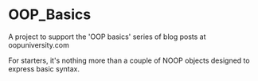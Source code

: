 # OOP_Basics

A project to support the 'OOP basics' series of blog posts at oopuniversity.com

For starters, it's nothing more than a couple of NOOP objects designed to express basic syntax.
